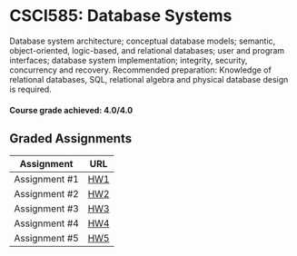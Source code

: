 # CSCI585: Database Systems

Database system architecture; conceptual database models; semantic, object-oriented, logic-based, and relational databases; user and program interfaces; database system implementation; integrity, security, concurrency and recovery. Recommended preparation: Knowledge of relational databases, SQL, relational algebra and physical database design is required.

#### Course grade achieved: 4.0/4.0

## Graded Assignments

| Assignment    | URL        |
| ------------  | ---------- |
| Assignment #1 | [HW1](HW1) |
| Assignment #2 | [HW2](HW2) |
| Assignment #3 | [HW3](HW3) | 
| Assignment #4 | [HW4](HW4) |
| Assignment #5 | [HW5](HW5) |

